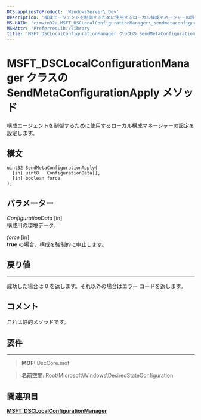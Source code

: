 ```yaml
---
DCS.appliesToProduct: 'WindowsServer\_Dev'
Description: '構成エージェントを制御するために使用するローカル構成マネージャーの設定を設定します。'
MS-HAID: 'cimwin32a.MSFT_DSCLocalConfigurationManager\_sendmetaconfigurationapply'
MSHAttr: 'PreferredLib:/library'
title: 'MSFT_DSCLocalConfigurationManager クラスの SendMetaConfigurationApply メソッド'
---
```


# MSFT_DSCLocalConfigurationManager クラスの SendMetaConfigurationApply メソッド

構成エージェントを制御するために使用するローカル構成マネージャーの設定を設定します。

構文
------

```mof
uint32 SendMetaConfigurationApply(
  [in] uint8   ConfigurationData[],
  [in] boolean force
);
```

パラメーター
----------

*ConfigurationData* \[in\]  
構成用の環境データ。

*force* \[in\]  
**true** の場合、構成を強制的に中止します。

## 戻り値
------------

成功した場合は 0 を返します。それ以外の場合はエラー コードを返します。

## コメント

これは静的メソッドです。

## 要件
------------
>**MOF:** DscCore.mof

>**名前空間**: Root\Microsoft\Windows\DesiredStateConfiguration


## 関連項目


[**MSFT_DSCLocalConfigurationManager**](msft-dsclocalconfigurationmanager.md)


 

 





<!--HONumber=Apr16_HO2-->


